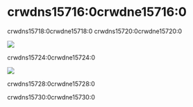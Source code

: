 # crwdns15716:0crwdne15716:0

crwdns15718:0crwdne15718:0 crwdns15720:0crwdne15720:0

![](crwdns15722:0crwdne15722:0)

crwdns15724:0crwdne15724:0

![](crwdns15726:0crwdne15726:0)

crwdns15728:0crwdne15728:0

crwdns15730:0crwdne15730:0


